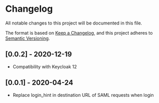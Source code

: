# Changelog

All notable changes to this project will be documented in this file.

The format is based on [Keep a Changelog](https://keepachangelog.com/en/1.0.0/),
and this project adheres to [Semantic Versioning](https://semver.org/spec/v2.0.0.html).

## [0.0.2] - 2020-12-19

* Compatibility with Keycloak 12

## [0.0.1] - 2020-04-24

* Replace login_hint in destination URL of SAML requests when login
